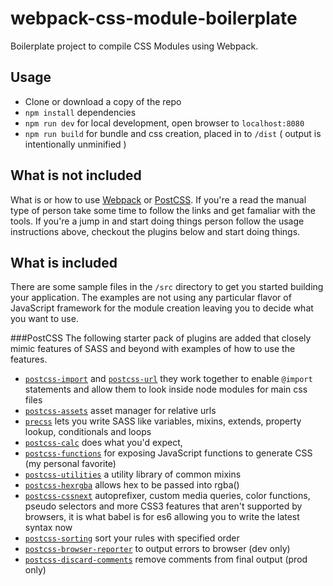 # webpack-css-module-boilerplate
Boilerplate project to compile CSS Modules using Webpack.

## Usage
- Clone or download a copy of the repo
- `npm install` dependencies
- `npm run dev` for local development, open browser to `localhost:8080`
- `npm run build` for bundle and css creation, placed in to `/dist` ( output is intentionally unminified )

## What is not included
What is or how to use [Webpack](https://webpack.github.io/docs/) or [PostCSS](http://postcss.org/). If you're a read the manual type of person take some time to follow the links and get famaliar with the tools. If you're a jump in and start doing things person follow the usage instructions above, checkout the plugins below and start doing things.

## What is included
There are some sample files in the `/src` directory to get you started building your application. The examples are not using any particular flavor of JavaScript framework for the module creation leaving you to decide what you want to use. 

###PostCSS
The following starter pack of plugins are added that closely mimic features of SASS and beyond with examples of how to use the features.

- [`postcss-import`](https://github.com/postcss/postcss-import) and [`postcss-url`](https://github.com/postcss/postcss-url) they work together to enable `@import` statements and allow them to look inside node modules for main css files
- [`postcss-assets`](https://github.com/assetsjs/postcss-assets) asset manager for relative urls
- [`precss`](https://github.com/jonathantneal/precss) lets you write SASS like variables, mixins, extends, property lookup, conditionals and loops 
- [`postcss-calc`](https://github.com/postcss/postcss-calc) does what you'd expect, 
- [`postcss-functions`](https://github.com/andyjansson/postcss-functions) for exposing JavaScript functions to generate CSS (my personal favorite)
- [`postcss-utilities`](https://github.com/ismamz/postcss-utilities) a utility library of common mixins
- [`postcss-hexrgba`](https://github.com/seaneking/postcss-hexrgba) allows hex to be passed into rgba() 
- [`postcss-cssnext`](https://github.com/MoOx/postcss-cssnext) autoprefixer, custom media queries, color functions, pseudo selectors and more CSS3 features that aren't supported by browsers, it is what babel is for es6 allowing you to write the latest syntax now
- [`postcss-sorting`](https://github.com/hudochenkov/postcss-sorting) sort your rules with specified order
- [`postcss-browser-reporter`](https://github.com/postcss/postcss-browser-reporter) to output errors to browser (dev only)
- [`postcss-discard-comments`](https://github.com/ben-eb/postcss-discard-comments) remove comments from final output (prod only)
